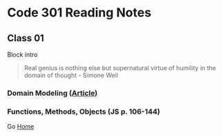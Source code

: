 # Code 301 Reading Notes

## Class 01

Block intro

> Real genius is nothing else but supernatural virtue of humility in the domain of thought  - Simone Weil

### Domain Modeling ([Article](https://github.com/codefellows/domain_modeling#domain-modeling))



### Functions, Methods, Objects (JS p. 106-144)




Go [Home](index.md)